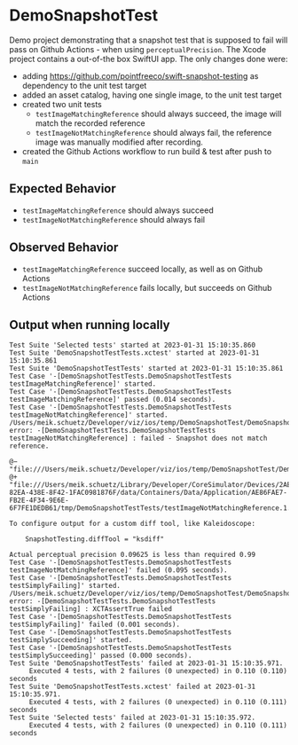 # DemoSnapshotTest

Demo project demonstrating that a snapshot test that is supposed to fail will pass on Github Actions - when using `perceptualPrecision`. The Xcode project contains a out-of-the box SwiftUI app. The only changes done were:

- adding https://github.com/pointfreeco/swift-snapshot-testing as dependency to the unit test target
- added an asset catalog, having one single image, to the unit test target
- created two unit tests
  - `testImageMatchingReference` should always succeed, the image will match the recorded reference
  - `testImageNotMatchingReference` should always fail, the reference image was manually modified after recording.
- created the Github Actions workflow to run build & test after push to `main`

## Expected Behavior
- `testImageMatchingReference` should always succeed
- `testImageNotMatchingReference` should always fail

## Observed Behavior 
- `testImageMatchingReference` succeed locally, as well as on Github Actions
- `testImageNotMatchingReference` fails locally, but succeeds on Github Actions

## Output when running locally
```
Test Suite 'Selected tests' started at 2023-01-31 15:10:35.860
Test Suite 'DemoSnapshotTestTests.xctest' started at 2023-01-31 15:10:35.861
Test Suite 'DemoSnapshotTestTests' started at 2023-01-31 15:10:35.861
Test Case '-[DemoSnapshotTestTests.DemoSnapshotTestTests testImageMatchingReference]' started.
Test Case '-[DemoSnapshotTestTests.DemoSnapshotTestTests testImageMatchingReference]' passed (0.014 seconds).
Test Case '-[DemoSnapshotTestTests.DemoSnapshotTestTests testImageNotMatchingReference]' started.
/Users/meik.schuetz/Developer/viz/ios/temp/DemoSnapshotTest/DemoSnapshotTestTests/DemoSnapshotTestTests.swift:26: error: -[DemoSnapshotTestTests.DemoSnapshotTestTests testImageNotMatchingReference] : failed - Snapshot does not match reference.

@−
"file:///Users/meik.schuetz/Developer/viz/ios/temp/DemoSnapshotTest/DemoSnapshotTestTests/__Snapshots__/DemoSnapshotTestTests/testImageNotMatchingReference.1.png"
@+
"file:///Users/meik.schuetz/Library/Developer/CoreSimulator/Devices/2AEB7311-82EA-438E-8F42-1FAC0981876F/data/Containers/Data/Application/AE86FAE7-FB2E-4F34-9E6E-6F7FE1DEDB61/tmp/DemoSnapshotTestTests/testImageNotMatchingReference.1.png"

To configure output for a custom diff tool, like Kaleidoscope:

    SnapshotTesting.diffTool = "ksdiff"

Actual perceptual precision 0.09625 is less than required 0.99
Test Case '-[DemoSnapshotTestTests.DemoSnapshotTestTests testImageNotMatchingReference]' failed (0.095 seconds).
Test Case '-[DemoSnapshotTestTests.DemoSnapshotTestTests testSimplyFailing]' started.
/Users/meik.schuetz/Developer/viz/ios/temp/DemoSnapshotTest/DemoSnapshotTestTests/DemoSnapshotTestTests.swift:38: error: -[DemoSnapshotTestTests.DemoSnapshotTestTests testSimplyFailing] : XCTAssertTrue failed
Test Case '-[DemoSnapshotTestTests.DemoSnapshotTestTests testSimplyFailing]' failed (0.001 seconds).
Test Case '-[DemoSnapshotTestTests.DemoSnapshotTestTests testSimplySucceeding]' started.
Test Case '-[DemoSnapshotTestTests.DemoSnapshotTestTests testSimplySucceeding]' passed (0.000 seconds).
Test Suite 'DemoSnapshotTestTests' failed at 2023-01-31 15:10:35.971.
	 Executed 4 tests, with 2 failures (0 unexpected) in 0.110 (0.110) seconds
Test Suite 'DemoSnapshotTestTests.xctest' failed at 2023-01-31 15:10:35.971.
	 Executed 4 tests, with 2 failures (0 unexpected) in 0.110 (0.111) seconds
Test Suite 'Selected tests' failed at 2023-01-31 15:10:35.972.
	 Executed 4 tests, with 2 failures (0 unexpected) in 0.110 (0.111) seconds
```


